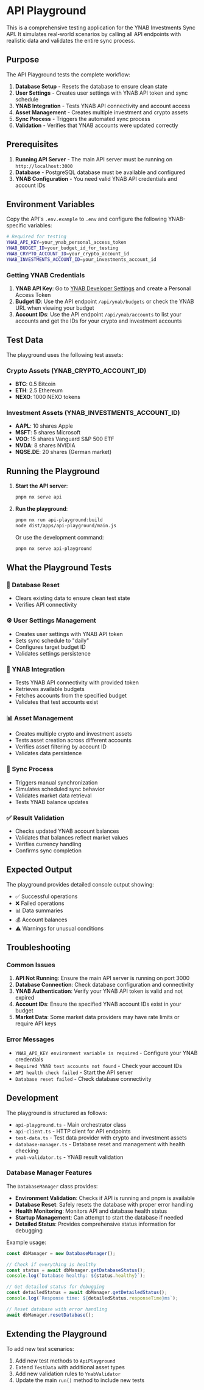 # API Playground

This is a comprehensive testing application for the YNAB Investments Sync API. It simulates real-world scenarios by calling all API endpoints with realistic data and validates the entire sync process.

## Purpose

The API Playground tests the complete workflow:

1. **Database Setup** - Resets the database to ensure clean state
2. **User Settings** - Creates user settings with YNAB API token and sync schedule
3. **YNAB Integration** - Tests YNAB API connectivity and account access
4. **Asset Management** - Creates multiple investment and crypto assets
5. **Sync Process** - Triggers the automated sync process
6. **Validation** - Verifies that YNAB accounts were updated correctly

## Prerequisites

1. **Running API Server** - The main API server must be running on `http://localhost:3000`
2. **Database** - PostgreSQL database must be available and configured
3. **YNAB Configuration** - You need valid YNAB API credentials and account IDs

## Environment Variables

Copy the API's `.env.example` to `.env` and configure the following YNAB-specific variables:

```bash
# Required for testing
YNAB_API_KEY=your_ynab_personal_access_token
YNAB_BUDGET_ID=your_budget_id_for_testing
YNAB_CRYPTO_ACCOUNT_ID=your_crypto_account_id
YNAB_INVESTMENTS_ACCOUNT_ID=your_investments_account_id
```

### Getting YNAB Credentials

1. **YNAB API Key**: Go to [YNAB Developer Settings](https://app.youneedabudget.com/settings/developer) and create a Personal Access Token
2. **Budget ID**: Use the API endpoint `/api/ynab/budgets` or check the YNAB URL when viewing your budget
3. **Account IDs**: Use the API endpoint `/api/ynab/accounts` to list your accounts and get the IDs for your crypto and investment accounts

## Test Data

The playground uses the following test assets:

### Crypto Assets (YNAB_CRYPTO_ACCOUNT_ID)

- **BTC**: 0.5 Bitcoin
- **ETH**: 2.5 Ethereum
- **NEXO**: 1000 NEXO tokens

### Investment Assets (YNAB_INVESTMENTS_ACCOUNT_ID)

- **AAPL**: 10 shares Apple
- **MSFT**: 5 shares Microsoft
- **VOO**: 15 shares Vanguard S&P 500 ETF
- **NVDA**: 8 shares NVIDIA
- **NQSE.DE**: 20 shares (German market)

## Running the Playground

1. **Start the API server**:

   ```bash
   pnpm nx serve api
   ```

2. **Run the playground**:

   ```bash
   pnpm nx run api-playground:build
   node dist/apps/api-playground/main.js
   ```

   Or use the development command:

   ```bash
   pnpm nx serve api-playground
   ```

## What the Playground Tests

### 🔄 Database Reset

- Clears existing data to ensure clean test state
- Verifies API connectivity

### ⚙️ User Settings Management

- Creates user settings with YNAB API token
- Sets sync schedule to "daily"
- Configures target budget ID
- Validates settings persistence

### 🏦 YNAB Integration

- Tests YNAB API connectivity with provided token
- Retrieves available budgets
- Fetches accounts from the specified budget
- Validates that test accounts exist

### 📊 Asset Management

- Creates multiple crypto and investment assets
- Tests asset creation across different accounts
- Verifies asset filtering by account ID
- Validates data persistence

### 🔄 Sync Process

- Triggers manual synchronization
- Simulates scheduled sync behavior
- Validates market data retrieval
- Tests YNAB balance updates

### ✅ Result Validation

- Checks updated YNAB account balances
- Validates that balances reflect market values
- Verifies currency handling
- Confirms sync completion

## Expected Output

The playground provides detailed console output showing:

- ✅ Successful operations
- ❌ Failed operations
- 📊 Data summaries
- 💰 Account balances
- ⚠️ Warnings for unusual conditions

## Troubleshooting

### Common Issues

1. **API Not Running**: Ensure the main API server is running on port 3000
2. **Database Connection**: Check database configuration and connectivity
3. **YNAB Authentication**: Verify your YNAB API token is valid and not expired
4. **Account IDs**: Ensure the specified YNAB account IDs exist in your budget
5. **Market Data**: Some market data providers may have rate limits or require API keys

### Error Messages

- `YNAB_API_KEY environment variable is required` - Configure your YNAB credentials
- `Required YNAB test accounts not found` - Check your account IDs
- `API health check failed` - Start the API server
- `Database reset failed` - Check database connectivity

## Development

The playground is structured as follows:

- `api-playground.ts` - Main orchestrator class
- `api-client.ts` - HTTP client for API endpoints
- `test-data.ts` - Test data provider with crypto and investment assets
- `database-manager.ts` - Database reset and management with health checking
- `ynab-validator.ts` - YNAB result validation

### Database Manager Features

The `DatabaseManager` class provides:

- **Environment Validation**: Checks if API is running and pnpm is available
- **Database Reset**: Safely resets the database with proper error handling
- **Health Monitoring**: Monitors API and database health status
- **Startup Management**: Can attempt to start the database if needed
- **Detailed Status**: Provides comprehensive status information for debugging

Example usage:

```typescript
const dbManager = new DatabaseManager();

// Check if everything is healthy
const status = await dbManager.getDatabaseStatus();
console.log(`Database healthy: ${status.healthy}`);

// Get detailed status for debugging
const detailedStatus = await dbManager.getDetailedStatus();
console.log(`Response time: ${detailedStatus.responseTime}ms`);

// Reset database with error handling
await dbManager.resetDatabase();
```

## Extending the Playground

To add new test scenarios:

1. Add new test methods to `ApiPlayground`
2. Extend `TestData` with additional asset types
3. Add new validation rules to `YnabValidator`
4. Update the main `run()` method to include new tests

